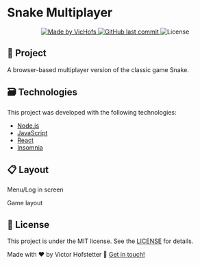 # Snake Multiplayer
<p align="center">
	
  <a href="https://www.linkedin.com/in/victor-hofstetter/">
    <img alt="Made by VicHofs" src="https://img.shields.io/badge/made%20by-VicHofs-%2304D361">
  </a>

  <a href="https://github.com/VicHofs/NLW-01/commits/master">
    <img alt="GitHub last commit" src="https://img.shields.io/github/last-commit/VicHofs/NLW-01">
  </a>

  <img alt="License" src="https://img.shields.io/badge/license-MIT-brightgreen">
</p>
<p align="center">

## 📝 Project

A browser-based multiplayer version of the classic game Snake.

## 🗃 Technologies

This project was developed with the following technologies:

- [Node.js][nodejs]
- [JavaScript][javascript]
- [React][reactjs]
- [Insomnia][insomnia]

## 📋 Layout

Menu/Log in screen


Game layout

## 📜 License

This project is under the MIT license. See the [LICENSE](https://github.com/VicHofs/NLW-01/LICENSE) for details.




Made with ❤ by Victor Hofstetter :wave: [Get in touch!](https://www.linkedin.com/in/victor-hofstetter/)

[nodejs]: https://nodejs.org/
[javascript]: https://www.typescriptlang.org/
[expo]: https://expo.io/
[reactjs]: https://reactjs.org
[rn]: https://facebook.github.io/react-native/
[yarn]: https://yarnpkg.com/
[vs]: https://code.visualstudio.com/
[vceditconfig]: https://marketplace.visualstudio.com/items?itemName=EditorConfig.EditorConfig
[vceslint]: https://marketplace.visualstudio.com/items?itemName=dbaeumer.vscode-eslint
[prettier]: https://marketplace.visualstudio.com/items?itemName=esbenp.prettier-vscode
[insomnia]: https://insomnia.rest
